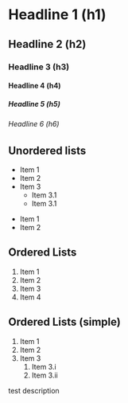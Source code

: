 # Headline 1 (h1)
## Headline 2 (h2)
### Headline 3 (h3)
#### Headline 4 (h4)
##### Headline 5 (h5)
###### Headline 6 (h6)

## Unordered lists

* Item 1
* Item 2
* Item 3
  * Item 3.1
  * Item 3.1

- Item 1
- Item 2

## Ordered Lists
1. Item 1
2. Item 2
3. Item 3
4. Item 4

## Ordered Lists (simple)

1. Item 1
1. Item 2
1. Item 3
   1. Item 3.i
   2. Item 3.ii
  

test description
